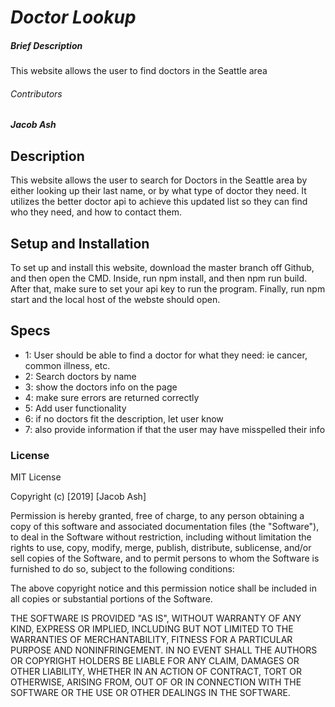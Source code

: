 # _**Doctor Lookup**_

##### Brief Description
This website allows the user to find doctors in the Seattle area

###### Contributors
_**Jacob Ash**_

## Description
This website allows the user to search for Doctors in the Seattle area by either looking up their last name, or by what type of doctor they need.  It utilizes the better doctor api to achieve this updated list so they can find who they need, and how to contact them.

## Setup and Installation
To set up and install this website, download the master branch off Github, and then open the CMD.  Inside, run npm install, and then npm run build.  After that, make sure to set your api key to run the program.  Finally, run npm start and the local host of the webste should open.

## Specs

* 1: User should be able to find a doctor for what they need: ie cancer, common illness, etc.
* 2: Search doctors by name
* 3: show the doctors info on the page
* 4: make sure errors are returned correctly
* 5: Add user functionality
* 6: if no doctors fit the description, let user know
* 7: also provide information if that the user may have misspelled their info
### License
MIT License

Copyright (c) [2019] [Jacob Ash]

Permission is hereby granted, free of charge, to any person obtaining a copy
of this software and associated documentation files (the "Software"), to deal
in the Software without restriction, including without limitation the rights
to use, copy, modify, merge, publish, distribute, sublicense, and/or sell
copies of the Software, and to permit persons to whom the Software is
furnished to do so, subject to the following conditions:

The above copyright notice and this permission notice shall be included in all
copies or substantial portions of the Software.

THE SOFTWARE IS PROVIDED "AS IS", WITHOUT WARRANTY OF ANY KIND, EXPRESS OR
IMPLIED, INCLUDING BUT NOT LIMITED TO THE WARRANTIES OF MERCHANTABILITY,
FITNESS FOR A PARTICULAR PURPOSE AND NONINFRINGEMENT. IN NO EVENT SHALL THE
AUTHORS OR COPYRIGHT HOLDERS BE LIABLE FOR ANY CLAIM, DAMAGES OR OTHER
LIABILITY, WHETHER IN AN ACTION OF CONTRACT, TORT OR OTHERWISE, ARISING FROM,
OUT OF OR IN CONNECTION WITH THE SOFTWARE OR THE USE OR OTHER DEALINGS IN THE
SOFTWARE.
